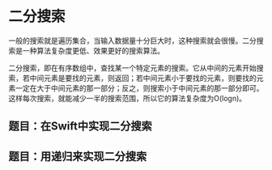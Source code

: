 # 二分搜索

一般的搜索就是遍历集合，当输入数据量十分巨大时，这种搜索就会很慢。二分搜索是一种算法复杂度更低、效果更好的搜索算法。

二分搜索，即在有序数组中，查找某一个特定元素的搜索。它从中间的元素开始搜索，若中间元素是要找的元素，则返回；若中间元素小于要找的元素，则要找的元素一定在大于中间元素的那一部分；反之，则搜索小于中间元素的那一部分即可。这样每次搜索，就能减少一半的搜索范围，所以它的算法复杂度为O(logn)。

## 题目：在Swift中实现二分搜索



## 题目：用递归来实现二分搜索

